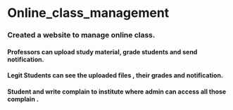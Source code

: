 # Online_class_management

### Created a website to manage online class.
#### Professors can upload study material, grade students and send notification. 
#### Legit Students can see the uploaded files , their grades and notification. 
#### Student and write complain to institute where admin can access all those complain .
